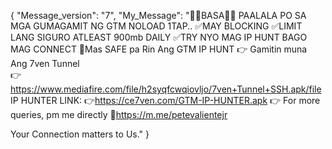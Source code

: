 {
    "Message_version": "7",
    "My_Message": "📌📌BASA📌📌
    PAALALA PO SA MGA GUMAGAMIT NG GTM NOLOAD 1TAP..
    ✅MAY BLOCKING
    ✅LIMIT LANG SIGURO ATLEAST 900mb DAILY
    ✅TRY NYO MAG IP HUNT BAGO MAG CONNECT
    💯Mas SAFE pa Rin Ang GTM IP HUNT
    👉 Gamitin muna Ang 7ven Tunnel  
👉https://www.mediafire.com/file/h2syqfcwqiovljo/7ven+Tunnel+SSH.apk/file
    IP HUNTER LINK:
    👉https://ce7ven.com/GTM-IP-HUNTER.apk
👉 For more queries, pm me directly
🔗https://m.me/petevalientejr

Your Connection matters to Us."
}
